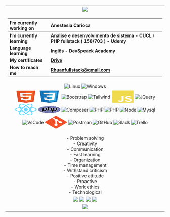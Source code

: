 <table width="100%">
  <tr>
    <td align="center">
      <img width=100% src="https://capsule-render.vercel.app/api?type=waving&color=00a693&height=180&section=header&text=Rhuan+Fullstack+(+Backend+)&fontSize=25&fontColor=ffffff&animation=twinkling&fontAlignY=35"/>
    </td>
  </tr>
  <tr>
    <td align="center">
	
|  **I’m currently working on** | **Anestesia Carioca** |
| :---------        |     :---------  |
| **I’m currently learning** | **Analise e desenvolvimento de sistema - CUCL** / **PHP fullstack ( 158/703 ) - Udemy** |
| **Language learning** | **Inglês - DevSpeack Academy** |
|**My certificates** | [**Drive**](https://drive.google.com/drive/folders/1uawAAexOjKO2-ngSgTQRE3dC23-mQtXd) |
|**How to reach me** | **Rhuanfullstack@gmail.com** |
	
    
  </tr>
  <tr>
    <td align="center">
      <div>
        <img align="center" alt="Linux" height="30" width="100" src="https://img.shields.io/badge/Linux-FCC624?style=for-the-badge&logo=linux&logoColor=black">
        <img align="center" alt="Windows" height="30" width="100" src="https://img.shields.io/badge/Windows-0078D6?style=for-the-badge&logo=windows&logoColor=white">
      </div>
    </td>
  </tr>
  <tr>
    <td align="center" syile="margin-top: 5px;">
      <div style="display:inline_block;">
	<div style="display:inline_block">
	  <div>
		<img align="center" alt="HTML5" height="40" width="70" src="https://raw.githubusercontent.com/devicons/devicon/master/icons/html5/html5-original.svg"/>
		<img align="center" alt="CSS3" height="40" width="70" src="https://raw.githubusercontent.com/devicons/devicon/master/icons/css3/css3-original.svg"/>
		<img align="center" alt="Bootstrap" height="40" width="70" src="https://cdn.jsdelivr.net/gh/devicons/devicon/icons/bootstrap/bootstrap-original.svg"/>
	        <img align="center" alt="Tailwind" height="40" width="70" src="https://cdn.jsdelivr.net/gh/devicons/devicon/icons/tailwindcss/tailwindcss-plain.svg" />
		<img align="center" alt="Js" height="40" width="70" src="https://raw.githubusercontent.com/devicons/devicon/master/icons/javascript/javascript-plain.svg"/>
	        <img align="center" alt="JQuery" height="40" width="70" src="https://cdn.jsdelivr.net/gh/devicons/devicon/icons/jquery/jquery-original-wordmark.svg" />  
		<img align="center" alt="React" height="40" width="70" src="https://raw.githubusercontent.com/devicons/devicon/master/icons/react/react-original.svg"/>
		<img align="center" alt="PHP" height="40" width="70" src="https://raw.githubusercontent.com/devicons/devicon/master/icons/php/php-original.svg"/>
	        <img align="center" alt="Composer" height="40" width="70" src="https://cdn.jsdelivr.net/gh/devicons/devicon/icons/composer/composer-original.svg"/>
		<img align="center" alt="PHP" height="40" width="70" src="https://cdn.jsdelivr.net/gh/devicons/devicon/icons/laravel/laravel-plain-wordmark.svg"/>
            	<img align="center" alt="PHP" height="40" width="70" src="https://cdn.jsdelivr.net/gh/devicons/devicon/icons/typescript/typescript-original.svg"/>
		<img align="center" alt="Node" height="40" width="70" src="https://cdn.jsdelivr.net/gh/devicons/devicon/icons/nodejs/nodejs-original.svg">
		<img align="center" alt="Mysql" height="70" width="70" src="https://cdn.jsdelivr.net/gh/devicons/devicon/icons/mysql/mysql-original-wordmark.svg">
		<img align="center" alt="VsCode" height="40" width="70" src="https://cdn.jsdelivr.net/gh/devicons/devicon/icons/visualstudio/visualstudio-plain.svg">	
		<img align="center" alt="Git" height="40" width="70" src="https://raw.githubusercontent.com/devicons/devicon/master/icons/git/git-original.svg">
		<img align="center" alt="Postman" height="30" width="70" src="https://img.shields.io/badge/Postman-FF6C37.svg?style=for-thebadge&logo=Postman&logoColor=white">
		<img align="center" alt="GitHub" height="40" width="70" src="https://cdn.jsdelivr.net/gh/devicons/devicon/icons/github/github-original-wordmark.svg">
		<img align="center" alt="Slack" height="40" width="70" src="https://cdn.jsdelivr.net/gh/devicons/devicon/icons/slack/slack-original.svg">
		<img align="center" alt="Trello" height="40" width="70" src="https://cdn.jsdelivr.net/gh/devicons/devicon/icons/trello/trello-plain-wordmark.svg">
        </div>
      </div><br>
    </td>
  </tr>
  <tr>
    <td align="center">
      <div style="display:inline_block;">
        <div>
          	- Problem solving<br>
		- Creativity<br>
		- Communication<br>
		- Fast learning<br>
		- Organization<br>
		- Time management<br>
		- Withstand criticism<br>
		- Positive attitude<br>
		- Proactive<br>
		- Work ethics<br>
		- Technological<br>
        </div>
      </div>
    </td>
  </tr>
  <tr>
    <td align="center">
      <div>
       <a href="https://www.linkedin.com/in/rhuandevfullstack/" target="_blank"><img src="https://img.shields.io/badge/-LinkedIn-%230077B5?style=for-the-badge&logo=linkedin&logoColor=white" target="_blank"></a>
	<a href = "mailto:rhuanfullstack@gmail.com"><img src="https://img.shields.io/badge/-Gmail-%23333?style=for-the-badge&logo=gmail&logoColor=white" target="_blank"></a>
	<a href="https://www.instagram.com/rhuandevcoder/" target="_blank"><img src="https://img.shields.io/badge/-Instagram-%23E4405F?style=for-the-badge&logo=instagram&logoColor=white" target="_blank"></a> 
	<a href="https://twitter.com/RhuanDev" target="_blank"><img src="https://img.shields.io/badge/Twitter-1DA1F2?style=for-the-badge&logo=twitter&logoColor=white" target="_blank"></a>
    </td>
  </tr>
  <tr>
    <td align="center">
      <img width=100% src="https://capsule-render.vercel.app/api?type=waving&color=00a693&height=150&section=footer"/>
    </td>
  </tr>
</table>
